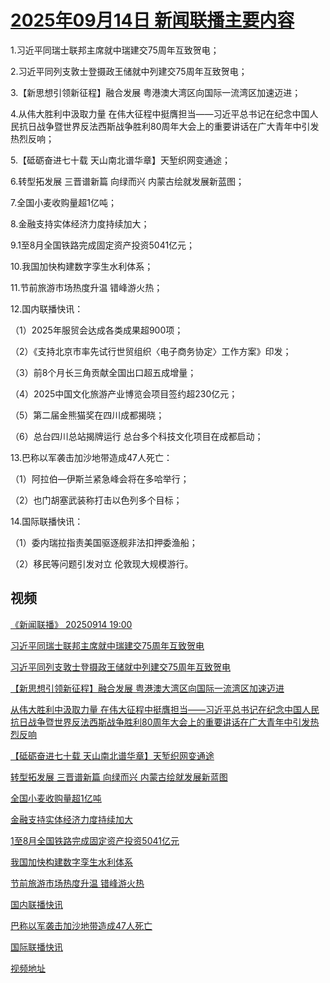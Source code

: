 # [2025年09月14日 新闻联播主要内容](https://tv.cctv.com/lm/xwlb/day/20250914.shtml)

1.习近平同瑞士联邦主席就中瑞建交75周年互致贺电；

2.习近平同列支敦士登摄政王储就中列建交75周年互致贺电；

3.【新思想引领新征程】融合发展 粤港澳大湾区向国际一流湾区加速迈进；

4.从伟大胜利中汲取力量 在伟大征程中挺膺担当——习近平总书记在纪念中国人民抗日战争暨世界反法西斯战争胜利80周年大会上的重要讲话在广大青年中引发热烈反响；

5.【砥砺奋进七十载 天山南北谱华章】天堑织网变通途；

6.转型拓发展 三晋谱新篇 向绿而兴 内蒙古绘就发展新蓝图；

7.全国小麦收购量超1亿吨；

8.金融支持实体经济力度持续加大；

9.1至8月全国铁路完成固定资产投资5041亿元；

10.我国加快构建数字孪生水利体系；

11.节前旅游市场热度升温 错峰游火热；

12.国内联播快讯：

（1）2025年服贸会达成各类成果超900项；

（2）《支持北京市率先试行世贸组织〈电子商务协定〉工作方案》印发；

（3）前8个月长三角贡献全国出口超五成增量；

（4）2025中国文化旅游产业博览会项目签约超230亿元；

（5）第二届金熊猫奖在四川成都揭晓；

（6）总台四川总站揭牌运行 总台多个科技文化项目在成都启动；

13.巴称以军袭击加沙地带造成47人死亡：

（1）阿拉伯—伊斯兰紧急峰会将在多哈举行；

（2）也门胡塞武装称打击以色列多个目标；

14.国际联播快讯：

（1）委内瑞拉指责美国驱逐舰非法扣押委渔船；

（2）移民等问题引发对立 伦敦现大规模游行。

## 视频

[《新闻联播》 20250914 19:00](https://tv.cctv.com/2025/09/14/VIDEotqweoX61wr7TOkRO48z250914.shtml)

[习近平同瑞士联邦主席就中瑞建交75周年互致贺电](https://tv.cctv.com/2025/09/14/VIDEkHUGXnKixZJ8FpZWhB3T250914.shtml)

[习近平同列支敦士登摄政王储就中列建交75周年互致贺电](https://tv.cctv.com/2025/09/14/VIDE2tdLixL6MjljVlA0ewub250914.shtml)

[【新思想引领新征程】融合发展 粤港澳大湾区向国际一流湾区加速迈进](https://tv.cctv.com/2025/09/14/VIDEMHNMzTCUU5GmFdhOb8KJ250914.shtml)

[从伟大胜利中汲取力量 在伟大征程中挺膺担当——习近平总书记在纪念中国人民抗日战争暨世界反法西斯战争胜利80周年大会上的重要讲话在广大青年中引发热烈反响](https://tv.cctv.com/2025/09/14/VIDEJBj9eoBiWEfwT1GAny09250914.shtml)

[【砥砺奋进七十载 天山南北谱华章】天堑织网变通途](https://tv.cctv.com/2025/09/14/VIDE8jBk7wpdhuTXL6PlGB1O250914.shtml)

[转型拓发展 三晋谱新篇 向绿而兴 内蒙古绘就发展新蓝图](https://tv.cctv.com/2025/09/14/VIDEGJTkKTpLMszueJrPOCtn250914.shtml)

[全国小麦收购量超1亿吨](https://tv.cctv.com/2025/09/14/VIDEMuh1gqFK6mj4YlJvR01H250914.shtml)

[金融支持实体经济力度持续加大](https://tv.cctv.com/2025/09/14/VIDE6HEiOBRHGVxwxS0YoDu8250914.shtml)

[1至8月全国铁路完成固定资产投资5041亿元](https://tv.cctv.com/2025/09/14/VIDEzW3CpFFp29O0XFTXIUwX250914.shtml)

[我国加快构建数字孪生水利体系](https://tv.cctv.com/2025/09/14/VIDEDd2mL6VAFTKM191sevIQ250914.shtml)

[节前旅游市场热度升温 错峰游火热](https://tv.cctv.com/2025/09/14/VIDEwIIm7SKWVyLdPfyCYqPt250914.shtml)

[国内联播快讯](https://tv.cctv.com/2025/09/14/VIDEWFfdk40g0wjZTpKowNJG250914.shtml)

[巴称以军袭击加沙地带造成47人死亡](https://tv.cctv.com/2025/09/14/VIDE1AAY6GbH4lKQv1dVBrNb250914.shtml)

[国际联播快讯](https://tv.cctv.com/2025/09/14/VIDEjINu1du8jP3yeOfWNqUL250914.shtml)

[视频地址](https://tv.cctv.com/lm/xwlb/day/20250914.shtml) 

